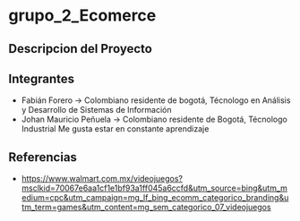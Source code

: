 # grupo_2_Ecomerce
## Descripcion del Proyecto


## Integrantes
- Fabián Forero -> Colombiano residente de bogotá, Técnologo en Análisis y Desarrollo de Sistemas de Información
- Johan Mauricio Peñuela -> Colombiano residente de Bogotá, Técnologo Industrial Me gusta estar en constante aprendizaje 
## Referencias
- https://www.walmart.com.mx/videojuegos?msclkid=70067e6aa1cf1e1bf93a1ff045a6ccfd&utm_source=bing&utm_medium=cpc&utm_campaign=mg_lf_bing_ecomm_categorico_branding&utm_term=games&utm_content=mg_sem_categorico_07_videojuegos